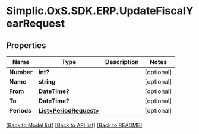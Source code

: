 # Simplic.OxS.SDK.ERP.UpdateFiscalYearRequest

## Properties

Name | Type | Description | Notes
------------ | ------------- | ------------- | -------------
**Number** | **int?** |  | [optional] 
**Name** | **string** |  | [optional] 
**From** | **DateTime?** |  | [optional] 
**To** | **DateTime?** |  | [optional] 
**Periods** | [**List&lt;PeriodRequest&gt;**](PeriodRequest.md) |  | [optional] 

[[Back to Model list]](../README.md#documentation-for-models) [[Back to API list]](../README.md#documentation-for-api-endpoints) [[Back to README]](../README.md)


